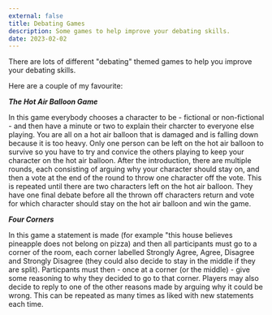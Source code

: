 ```yaml
---
external: false
title: Debating Games
description: Some games to help improve your debating skills.
date: 2023-02-02
---
```


There are lots of different "debating" themed games to help you improve your debating skills.


Here are a couple of my favourite:


***The Hot Air Balloon Game***

In this game everybody chooses a character to be - fictional or non-fictional - and then have a minute or two to explain their charcter to everyone else playing. You are all on a hot air balloon that is damaged and is falling down because it is too heavy. Only one person can be left on the hot air balloon to survive so you have to try and convice the others playing to keep your character on the hot air balloon. After the introduction, there are multiple rounds, each consisting of arguing why your character should stay on, and then a vote at the end of the round to throw one character off the vote. This is repeated until there are two characters left on the hot air balloon. They have one final debate before all the thrown off characters return and vote for which character should stay on the hot air balloon and win the game.

***Four Corners***

In this game a statement is made (for example "this house believes pineapple does not belong on pizza) and then all participants must go to a corner of the room, each corner labelled Strongly Agree, Agree, Disagree and Strongly Disagree (they could also decide to stay in the middle if they are split). Particpants must then - once at a corner (or the middle) - give some reasoning to why they decided to go to that corner. Players may also decide to reply to one of the other reasons made by arguing why it could be wrong. This can be repeated as many times as liked with new statements each time.
